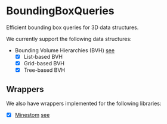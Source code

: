 # BoundingBoxQueries

Efficient bounding box queries for 3D data structures.

We currently support the following data structures:
- Bounding Volume Hierarchies (BVH) [see](./src/main/java/org/bbq/lookup/BoundingBoxLookups.java)
  - [x] List-based BVH
  - [x] Grid-based BVH
  - [x] Tree-based BVH

## Wrappers
We also have wrappers implemented for the following libraries:
- [x] [Minestom](https://minestom.net/) [see](./minestom/src/main/java/org/bbq/wrapper/MinestomBoundingBoxLookups.java)
